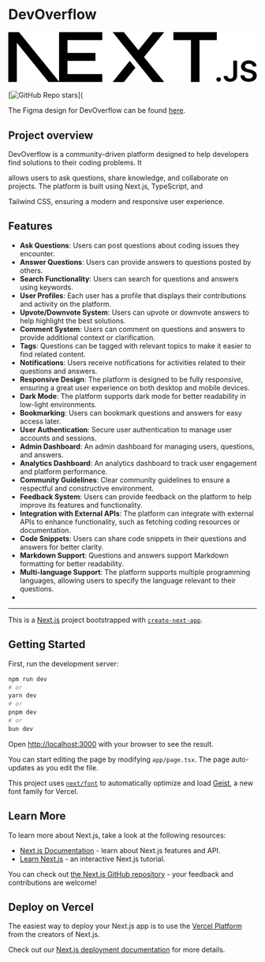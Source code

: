 # DevOverflow

![DevOverflow Logo](/public/next.svg)

[![GitHub Repo stars](https://img.shields.io/github/stars/DevOverflow-Org/DevOverflow?style=social)](

The Figma design for DevOverflow can be
found [here](https://www.figma.com/design/2vtjgodtBxTdg0zOUHPvXh/JSM-Pro---DevOverflow?node-id=1-49&p=f&t=rb5QCzLKBmCDEvxR-0).

## Project overview

DevOverflow is a community-driven platform designed to help developers find solutions to their coding problems. It

allows users to ask questions, share knowledge, and collaborate on projects. The platform is built using Next.js,
TypeScript, and

Tailwind CSS, ensuring a modern and responsive user experience.

## Features

- **Ask Questions**: Users can post questions about coding issues they encounter.
- **Answer Questions**: Users can provide answers to questions posted by others.
- **Search Functionality**: Users can search for questions and answers using keywords.
- **User Profiles**: Each user has a profile that displays their contributions and activity on the platform.
- **Upvote/Downvote System**: Users can upvote or downvote answers to help highlight the best solutions.
- **Comment System**: Users can comment on questions and answers to provide additional context or clarification.
- **Tags**: Questions can be tagged with relevant topics to make it easier to find related content.
- **Notifications**: Users receive notifications for activities related to their questions and answers.
- **Responsive Design**: The platform is designed to be fully responsive, ensuring a great user experience on both
  desktop and mobile devices.
- **Dark Mode**: The platform supports dark mode for better readability in low-light environments.
- **Bookmarking**: Users can bookmark questions and answers for easy access later.
- **User Authentication**: Secure user authentication to manage user accounts and sessions.
- **Admin Dashboard**: An admin dashboard for managing users, questions, and answers.
- **Analytics Dashboard**: An analytics dashboard to track user engagement and platform performance.
- **Community Guidelines**: Clear community guidelines to ensure a respectful and constructive environment.
- **Feedback System**: Users can provide feedback on the platform to help improve its features and functionality.
- **Integration with External APIs**: The platform can integrate with external APIs to enhance functionality, such as
  fetching coding resources or documentation.
- **Code Snippets**: Users can share code snippets in their questions and answers for better clarity.
- **Markdown Support**: Questions and answers support Markdown formatting for better readability.
- **Multi-language Support**: The platform supports multiple programming languages, allowing users to specify the
  language relevant to their questions.
-

----

This is a [Next.js](https://nextjs.org) project bootstrapped with [
`create-next-app`](https://nextjs.org/docs/app/api-reference/cli/create-next-app).

## Getting Started

First, run the development server:

```bash
npm run dev
# or
yarn dev
# or
pnpm dev
# or
bun dev
```

Open [http://localhost:3000](http://localhost:3000) with your browser to see the result.

You can start editing the page by modifying `app/page.tsx`. The page auto-updates as you edit the file.

This project uses [`next/font`](https://nextjs.org/docs/app/building-your-application/optimizing/fonts) to automatically
optimize and load [Geist](https://vercel.com/font), a new font family for Vercel.

## Learn More

To learn more about Next.js, take a look at the following resources:

- [Next.js Documentation](https://nextjs.org/docs) - learn about Next.js features and API.
- [Learn Next.js](https://nextjs.org/learn) - an interactive Next.js tutorial.

You can check out [the Next.js GitHub repository](https://github.com/vercel/next.js) - your feedback and contributions
are welcome!

## Deploy on Vercel

The easiest way to deploy your Next.js app is to use
the [Vercel Platform](https://vercel.com/new?utm_medium=default-template&filter=next.js&utm_source=create-next-app&utm_campaign=create-next-app-readme)
from the creators of Next.js.

Check out our [Next.js deployment documentation](https://nextjs.org/docs/app/building-your-application/deploying) for
more details.
